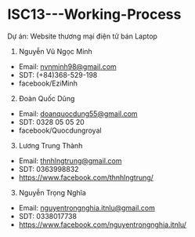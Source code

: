# ISC13---Working-Process
Dự án: Website thương mại điện tử bán Laptop
1. Nguyễn Vũ Ngọc Minh
+ Email: nvnminh98@gmail.com
+ SDT: (+84)368-529-198
+ facebook/EziMinh

2. Đoàn Quốc Dũng
+ Email: doanquocdung55@gmail.com
+ SDT: 0328 05 05 20
+ facebook/Quocdungroyal

3. Lương Trung Thành
+ Email: thnhlngtrung@gmail.com
+ SDT: 0363998832
+ https://www.facebook.com/thnhlngtrung/

3. Nguyễn Trọng Nghĩa
+ Email: nguyentrongnghia.itnlu@gmail.com
+ SDT: 0338017738
+ https://www.facebook.com/nguyentrongnghia.itnlu/